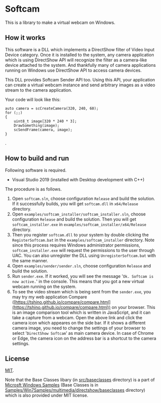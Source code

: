 # Softcam

This is a library to make a virtual webcam on Windows.


## How it works

This software is a DLL which implements a DirectShow filter of Video Input Device category.
Once it is installed to the system, any camera application which is using DirectShow API will recognize the filter as a camera-like device attached to the system.
And thankfully many of camera applications running on Windows use DirectShow API to access camera devices.

This DLL provides Softcam Sender API too. Using this API, your application can create a virtual webcam instance and send arbitrary images as a video stream to the camera application.

Your code will look like this:

```
auto camera = scCreateCamera(320, 240, 60);
for (;;)
{
    uint8_t image[320 * 240 * 3];
    DrawSomething(image);
    scSendFrame(camera, image);
}
```
.

## How to build and run

Following software is required.

- Visual Studio 2019 (installed with Desktop development with C++)

The procedure is as follows.

1. Open `softcam.sln`, choose configuration `Release` and build the solution. If it successfully builds, you will get `softcam.dll` in `x64/Release` directory.
2. Open `examples/softcam_installer/softcam_installer.sln`, choose configuration `Release` and build the solution. Then you will get `softcam_installer.exe` in `examples/softcam_installer/x64/Release` directory.
3. Then you register `softcam.dll` to your system by double clicking the `RegisterSoftcam.bat` in the `examples/softcam_installer` directory. Note since this process requires Windows administrator permissions, `softcam_installer.exe` will request the permissions to the user through UAC. You can also unregister the DLL using `UnregisterSoftcam.bat` with the same manner.
4. Open `examples/sender/sender.sln`, choose configuration `Release` and build the solution.
5. Run `sender.exe`. If it worked, you will see the message '`Ok. Softcam is now active.`' in the console. This means that you got a new virtual webcam running on the system.
6. To see the video stream which is being sent from the `sender.exe`, you may try my web application Compare ([https://tshino.github.io/compare/compare.html](https://tshino.github.io/compare/compare.html)) on your browser. This is an image comparison tool which is written in JavaScript, and it can take a capture from a webcam. Open the above link and click the camera icon which appeares on the side bar. If it shows a different camera image, you need to change the settings of your browser to select '`DirectShow Softcam`' as main camera device. In case of Chrome or Edge, the camera icon on the address bar is a shortcut to the camera settings.


## License

[MIT](LICENSE).

Note that the Base Classes libary (in [src/baseclasses](src/baseclasses) directory) is a part of [Microsft Windows Samples](https://github.com/microsoft/Windows-classic-samples) (Base Classes is in [Samples/Win7Samples/multimedia/directshow/baseclasses](https://github.com/microsoft/Windows-classic-samples/tree/master/Samples/Win7Samples/multimedia/directshow/baseclasses) directory) which is also provided under MIT license.
